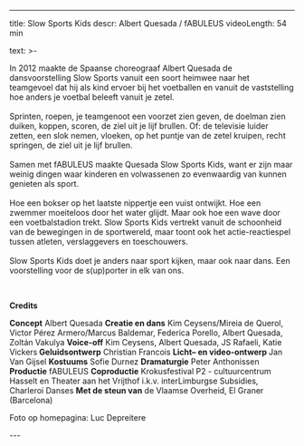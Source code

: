 
---
title: Slow Sports Kids
descr: Albert Quesada / fABULEUS
videoLength: 54 min

text: >-
  <p>In 2012 maakte de Spaanse choreograaf Albert Quesada de dansvoorstelling Slow Sports vanuit een soort heimwee naar het teamgevoel dat hij als kind ervoer bij het voetballen en vanuit de vaststelling hoe anders je voetbal beleeft vanuit je zetel.<br><br>Sprinten, roepen, je teamgenoot een voorzet zien geven, de doelman zien duiken, koppen, scoren, de ziel uit je lijf brullen. Of: de televisie luider zetten, een slok nemen, vloeken, op het puntje van de zetel kruipen, recht springen, de ziel uit je lijf brullen.<br><br>Samen met fABULEUS maakte Quesada Slow Sports Kids, want er zijn maar weinig dingen waar kinderen en volwassenen zo evenwaardig van kunnen genieten als sport.<br><br>Hoe een bokser op het laatste nippertje een vuist ontwijkt. Hoe een zwemmer moeiteloos door het water glijdt. Maar ook hoe een wave door een voetbalstadion trekt. Slow Sports Kids vertrekt vanuit de schoonheid van de bewegingen in de sportwereld, maar toont ook het actie-reactiespel tussen atleten, verslaggevers en toeschouwers.<br><br>Slow Sports Kids doet je anders naar sport kijken, maar ook naar dans. Een voorstelling voor de s(up)porter in elk van ons.</p><p>‍</p><p>‍<strong>Credits</strong></p><p><strong>Concept</strong> Albert Quesada <strong>Creatie en dans</strong> Kim Ceysens/Mireia de Querol, Victor Pérez Armero/Marcus Baldemar, Federica Porello, Albert Quesada, Zoltán Vakulya <strong>Voice-off</strong> Kim Ceysens, Albert Quesada, JS Rafaeli, Katie Vickers<strong> Geluidsontwerp</strong> Christian Francois <strong>Licht– en video-ontwerp </strong>Jan Van Gijsel <strong>Kostuums</strong> Sofie Durnez <strong>Dramaturgie</strong> Peter Anthonissen <strong>Productie</strong> fABULEUS <strong>Coproductie</strong> Krokusfestival P2 - cultuurcentrum Hasselt en Theater aan het Vrijthof i.k.v. interLimburgse Subsidies, Charleroi Danses <strong>Met de steun van</strong> de Vlaamse Overheid, El Graner (Barcelona)</p><p>Foto op homepagina: Luc Depreitere</p>
---
